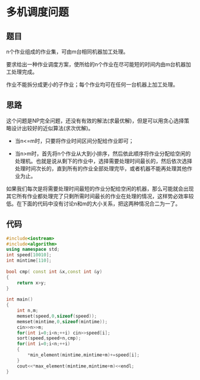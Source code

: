 # 多机调度问题

## 题目

n个作业组成的作业集，可由m台相同机器加工处理。

要求给出一种作业调度方案，使所给的n个作业在尽可能短的时间内由m台机器加工处理完成。

作业不能拆分成更小的子作业；每个作业均可在任何一台机器上加工处理。

## 思路

这个问题是NP完全问题，还没有有效的解法(求最优解)，但是可以用贪心选择策略设计出较好的近似算法(求次优解)。

- 当n<=m时，只要将作业时间区间分配给作业即可；

- 当n>m时，首先将n个作业从大到小排序，然后依此顺序将作业分配给空闲的处理机。也就是说从剩下的作业中，选择需要处理时间最长的，然后依次选择处理时间次长的，直到所有的作业全部处理完毕，或者机器不能再处理其他作业为止。

如果我们每次是将需要处理时间最短的作业分配给空闲的机器，那么可能就会出现其它所有作业都处理完了只剩所需时间最长的作业在处理的情况，这样势必效率较低。在下面的代码中没有讨论n和m的大小关系，把这两种情况合二为一了。

## 代码

```C++
#include<iostream>  
#include<algorithm>    
using namespace std;  
int speed[10010];  
int mintime[110];  
 
bool cmp( const int &x,const int &y)  
{  
    return x>y;  
}  
 
int main()  
{  
	int n,m;         
	memset(speed,0,sizeof(speed));  
 	memset(mintime,0,sizeof(mintime));  
  	cin>>n>>m;  
   	for(int i=0;i<n;++i) cin>>speed[i];  
    sort(speed,speed+n,cmp);  
    for(int i=0;i<n;++i)   
    { 
    	*min_element(mintime,mintime+m)+=speed[i];   
   	}   
    cout<<*max_element(mintime,mintime+m)<<endl; 
}
```

